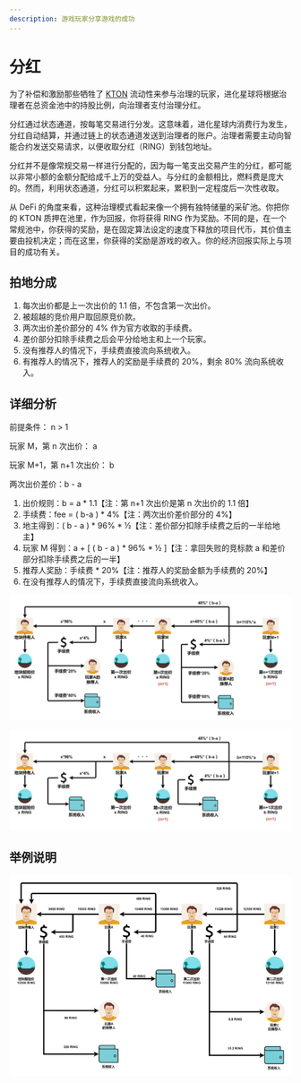 ```yaml
---
description: 游戏玩家分享游戏的成功
---
```


# 分红

为了补偿和激励那些牺牲了 [KTON](../../getting-started/tokens/kton.md) 流动性来参与治理的玩家，进化星球将根据治理者在总资金池中的持股比例，向治理者支付治理分红。

分红通过状态通道，按每笔交易进行分发。这意味着，进化星球内消费行为发生，分红自动结算，并通过链上的状态通道发送到治理者的账户。治理者需要主动向智能合约发送交易请求，以便收取分红（RING）到钱包地址。

分红并不是像常规交易一样进行分配的，因为每一笔支出交易产生的分红，都可能以非常小额的金额分配给成千上万的受益人。与分红的金额相比，燃料费是庞大的。然而，利用状态通道，分红可以积累起来，累积到一定程度后一次性收取。

从 DeFi 的角度来看，这种治理模式看起来像一个拥有独特储量的采矿池。你把你的 KTON 质押在池里，作为回报，你将获得 RING 作为奖励。不同的是，在一个常规池中，你获得的奖励，是在固定算法设定的速度下释放的项目代币，其价值主要由投机决定；而在这里，你获得的奖励是游戏的收入。你的经济回报实际上与项目的成功有关。

## 拍地分成

1. 每次出价都是上一次出价的 1.1 倍，不包含第一次出价。
2. 被超越的竞价用户取回原竞价款。
3. 两次出价差价部分的 4% 作为官方收取的手续费。
4. 差价部分扣除手续费之后会平分给地主和上一个玩家。
5. 没有推荐人的情况下，手续费直接流向系统收入。
6. 有推荐人的情况下，推荐人的奖励是手续费的 20%，剩余 80% 流向系统收入。

## 详细分析

前提条件： n &gt; 1

玩家 M，第 n 次出价： a

玩家 M+1，第 n+1 次出价： b

两次出价差价：b - a

1. 出价规则：b = a \* 1.1【注：第 n+1 次出价是第 n 次出价的 1.1 倍】
2. 手续费：fee = \( b-a \) \* 4%【注：两次出价差价部分的 4%】
3. 地主得到：\( b - a \) \* 96% \* ½【注：差价部分扣除手续费之后的一半给地主】
4. 玩家 M 得到：a + \[ \( b - a \) \* 96% \* ½ \]【注：拿回失败的竞标款 a 和差价部分扣除手续费之后的一半】
5. 推荐人奖励：手续费 \* 20%【注：推荐人的奖励金额为手续费的 20%】
6. 在没有推荐人的情况下，手续费直接流向系统收入。

![](../../.gitbook/assets/advanced-evolution-land-dao-dividends-cn-1.jpg)

![](../../.gitbook/assets/advanced-evolution-land-dao-dividends-cn-2.jpg)

## 举例说明

![](../../.gitbook/assets/advanced-evolution-land-dao-revenue-cn-1%20%281%29.png)

